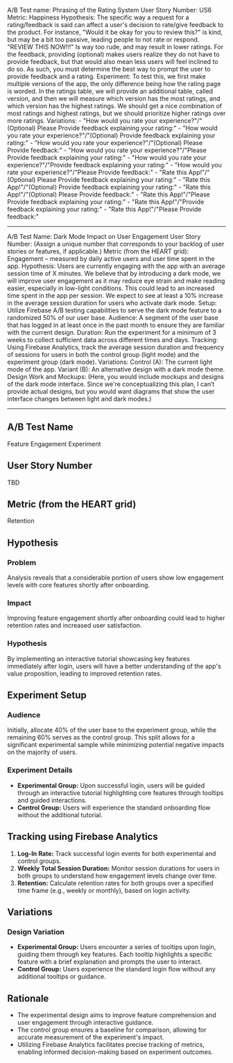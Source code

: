 A/B Test name: Phrasing of the Rating System
User Story Number: US6 
Metric: Happiness
Hypothesis: The specific way a request for a rating/feedback is said can affect a user's decision to rate/give feedback to the product. For instance, "Would it be okay for you to review this?" is kind, but may be a bit too passive, leading people to not rate or respond. "REVIEW THIS NOW!!!" Is way too rude, and may result in lower ratings. For the feedback, providing (optional) makes users realize they do not have to provide feedback, but that would also mean less users will feel inclined to do so. As such, you must determine the best way to prompt the user to provide feedback and a rating. 
Experiment: To test this, we first make multiple versions of the app, the only difference being how the rating page is worded. In the ratings table, we will provide an additional table, called version, and then we will measure which version has the most ratings, and which version has the highest ratings. We should get a nice combination of most ratings and highest ratings, but we should prioritize higher ratings over more ratings.
Variations:
    - "How would you rate your experience?"/"(Optional) Please Provide feedback explaining your rating:"
    - "How would you rate your experience?"/"(Optional) Provide feedback explaining your rating:"
    - "How would you rate your experience?"/"(Optional) Please Provide feedback:"
    - "How would you rate your experience?"/"Please Provide feedback explaining your rating:"
    - "How would you rate your experience?"/"Provide feedback explaining your rating:"
    - "How would you rate your experience?"/"Please Provide feedback:"
    - "Rate this App!"/"(Optional) Please Provide feedback explaining your rating:"
    - "Rate this App!"/"(Optional) Provide feedback explaining your rating:"
    - "Rate this App!"/"(Optional) Please Provide feedback:"
    - "Rate this App!"/"Please Provide feedback explaining your rating:"
    - "Rate this App!"/"Provide feedback explaining your rating:"
    - "Rate this App!"/"Please Provide feedback:"

---

A/B Test Name: Dark Mode Impact on User Engagement
User Story Number: (Assign a unique number that corresponds to your backlog of user stories or features, if applicable.)
Metric (from the HEART grid): Engagement – measured by daily active users and user time spent in the app.
Hypothesis: Users are currently engaging with the app with an average session time of X minutes. We believe that by introducing a dark mode, we will improve user engagement as it may reduce eye strain and make reading easier, especially in low-light conditions. This could lead to an increased time spent in the app per session. We expect to see at least a 10% increase in the average session duration for users who activate dark mode.
Setup: Utilize Firebase A/B testing capabilities to serve the dark mode feature to a randomized 50% of our user base.
Audience: A segment of the user base that has logged in at least once in the past month to ensure they are familiar with the current design.
Duration: Run the experiment for a minimum of 3 weeks to collect sufficient data across different times and days.
Tracking: Using Firebase Analytics, track the average session duration and frequency of sessions for users in both the control group (light mode) and the experiment group (dark mode).
Variations:
Control (A): The current light mode of the app.
Variant (B): An alternative design with a dark mode theme.
Design Work and Mockups: (Here, you would include mockups and designs of the dark mode interface. Since we're conceptualizing this plan, I can’t provide actual designs, but you would want diagrams that show the user interface changes between light and dark modes.)

---
## A/B Test Name
Feature Engagement Experiment

## User Story Number
TBD

## Metric (from the HEART grid)
Retention

## Hypothesis
### Problem
Analysis reveals that a considerable portion of users show low engagement levels with core features shortly after onboarding.
### Impact
Improving feature engagement shortly after onboarding could lead to higher retention rates and increased user satisfaction.
### Hypothesis
By implementing an interactive tutorial showcasing key features immediately after login, users will have a better understanding of the app's value proposition, leading to improved retention rates.

## Experiment Setup
### Audience
Initially, allocate 40% of the user base to the experiment group, while the remaining 60% serves as the control group. This split allows for a significant experimental sample while minimizing potential negative impacts on the majority of users.
### Experiment Details
- **Experimental Group:** Upon successful login, users will be guided through an interactive tutorial highlighting core features through tooltips and guided interactions.
- **Control Group:** Users will experience the standard onboarding flow without the additional tutorial.

## Tracking using Firebase Analytics
1. **Log-In Rate:** Track successful login events for both experimental and control groups.
2. **Weekly Total Session Duration:** Monitor session durations for users in both groups to understand how engagement levels change over time.
3. **Retention:** Calculate retention rates for both groups over a specified time frame (e.g., weekly or monthly), based on login activity.

## Variations
### Design Variation
- **Experimental Group:** Users encounter a series of tooltips upon login, guiding them through key features. Each tooltip highlights a specific feature with a brief explanation and prompts the user to interact.
- **Control Group:** Users experience the standard login flow without any additional tooltips or guidance.

## Rationale
- The experimental design aims to improve feature comprehension and user engagement through interactive guidance.
- The control group ensures a baseline for comparison, allowing for accurate measurement of the experiment's impact.
- Utilizing Firebase Analytics facilitates precise tracking of metrics, enabling informed decision-making based on experiment outcomes.

